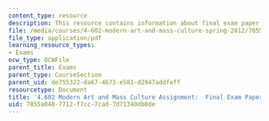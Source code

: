 ```yaml
---
content_type: resource
description: This resource contains information about final exam paper topic.
file: /media/courses/4-602-modern-art-and-mass-culture-spring-2012/7855a0487712f7cc7cad7d71340db0de_MIT4_602S12_Finlexmpprtpc.pdf
file_type: application/pdf
learning_resource_types:
- Exams
ocw_type: OCWFile
parent_title: Exams
parent_type: CourseSection
parent_uid: de755322-da67-4b73-e581-d2947addfeff
resourcetype: Document
title: '4.602 Modern Art and Mass Culture Assignment:  Final Exam Paper Topic'
uid: 7855a048-7712-f7cc-7cad-7d71340db0de
---
```

